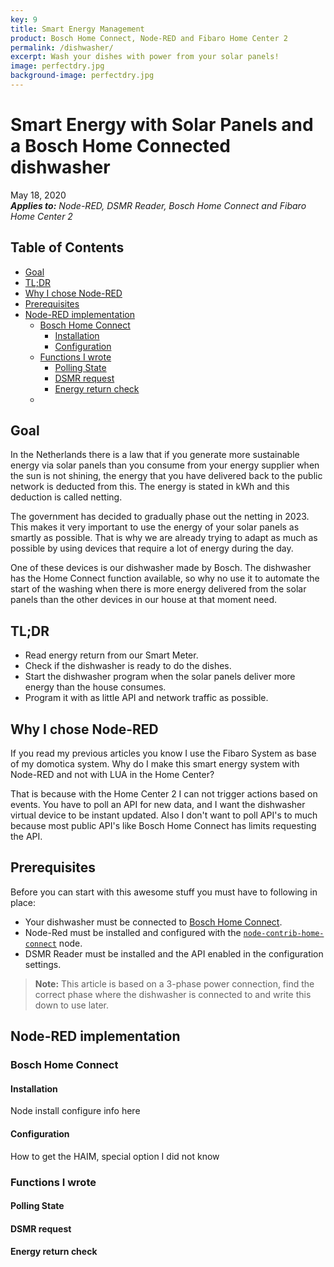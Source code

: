 ```yaml
---
key: 9
title: Smart Energy Management
product: Bosch Home Connect, Node-RED and Fibaro Home Center 2
permalink: /dishwasher/
excerpt: Wash your dishes with power from your solar panels!
image: perfectdry.jpg
background-image: perfectdry.jpg
---
```


# Smart Energy with Solar Panels and a Bosch Home Connected dishwasher<!-- omit in toc -->

May 18, 2020   
_**Applies to:** Node-RED, DSMR Reader, Bosch Home Connect and Fibaro Home Center 2_

## Table of Contents<!-- omit in toc -->

- [Goal](#goal)
- [TL;DR](#tldr)
- [Why I chose Node-RED](#why-i-chose-node-red)
- [Prerequisites](#prerequisites)
- [Node-RED implementation](#node-red-implementation)
  - [Bosch Home Connect](#bosch-home-connect)
    - [Installation](#installation)
    - [Configuration](#configuration)
  - [Functions I wrote](#functions-i-wrote)
    - [Polling State](#polling-state)
    - [DSMR request](#dsmr-request)
    - [Energy return check](#energy-return-check)
  - [](#)

## Goal

In the Netherlands there is a law that if you generate more sustainable energy via solar panels than you consume from your energy supplier when the sun is not shining, the energy that you have delivered back to the public network is deducted from this. The energy is stated in kWh and this deduction is called netting.

The government has decided to gradually phase out the netting in 2023. This makes it very important to use the energy of your solar panels as smartly as possible. That is why we are already trying to adapt as much as possible by using devices that require a lot of energy during the day.

One of these devices is our dishwasher made by Bosch. The dishwasher has the Home Connect function available, so why no use it to automate the start of the washing when there is more energy delivered from the solar panels than the other devices in our house at that moment need.

## TL;DR

* Read energy return from our Smart Meter.
* Check if the dishwasher is ready to do the dishes.
* Start the dishwasher program when the solar panels deliver more energy than the house consumes.
* Program it with as little API and network traffic as possible.

## Why I chose Node-RED

If you read my previous articles you know I use the Fibaro System as base of my domotica system. Why do I make this smart energy system with Node-RED and not with LUA in the Home Center?

That is because with the Home Center 2 I can not trigger actions based on events. You have to poll an API for new data, and I want the dishwasher virtual device to be instant updated. Also I don't want to poll API's to much because most public API's like Bosch Home Connect has limits requesting the API.

## Prerequisites

Before you can start with this awesome stuff you must have to following in place:

* Your dishwasher must be connected to [Bosch Home Connect](https://apps.apple.com/nl/app/home-connect-app/id901397789).
* Node-Red must be installed and configured with the [`node-contrib-home-connect`](https://www.npmjs.com/package/node-red-contrib-homeconnect) node.
* DSMR Reader must be installed and the API enabled in the configuration settings.

> **Note:** This article is based on a 3-phase power connection, find the correct phase where the dishwasher is connected to and write this down to use later.

## Node-RED implementation

### Bosch Home Connect

#### Installation

Node install configure info here

#### Configuration

How to get the HAIM, special option I did not know

### Functions I wrote

#### Polling State

#### DSMR request

#### Energy return check

### 